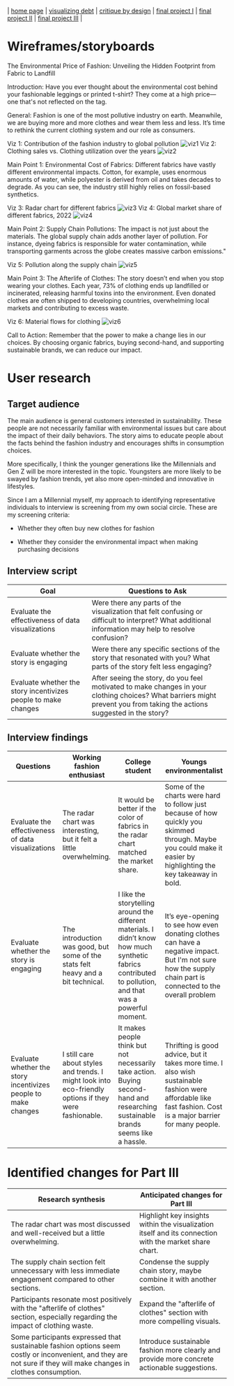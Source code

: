 | [home page](https://cmustudent.github.io/tswd-portfolio-templates/) | [visualizing debt](visualizing-government-debt) | [critique by design](critique-by-design) | [final project I](final-project-part-one) | [final project II](final-project-part-two) | [final project III](final-project-part-three) |

# Wireframes/storyboards
The Environmental Price of Fashion: Unveiling the Hidden Footprint from Fabric to Landfill

Introduction: Have you ever thought about the environmental cost behind your fashionable leggings or printed t-shirt? They come at a high price—one that's not reflected on the tag.

General: Fashion is one of the most pollutive industry on earth. Meanwhile, we are buying more and more clothes and wear them less and less. It’s time to rethink the current clothing system and our role as consumers.

Viz 1: Contribution of the fashion industry to global pollution
![viz1](viz1.png)
Viz 2: Clothing sales vs. Clothing utilization over the years
![viz2](viz2.png)

Main Point 1: Environmental Cost of Fabrics: Different fabrics have vastly different environmental impacts. Cotton, for example, uses enormous amounts of water, while polyester is derived from oil and takes decades to degrade. As you can see, the industry still highly relies on fossil-based synthetics.

Viz 3: Radar chart for different fabrics
![viz3](viz3.png)
Viz 4: Global market share of different fabrics, 2022
![viz4](viz4.png)

Main Point 2: Supply Chain Pollutions: The impact is not just about the materials. The global supply chain adds another layer of pollution. For instance, dyeing fabrics is responsible for water contamination, while transporting garments across the globe creates massive carbon emissions."

Viz 5: Pollution along the supply chain
![viz5](viz5.png)

Main Point 3: The Afterlife of Clothes: The story doesn’t end when you stop wearing your clothes. Each year, 73% of clothing ends up landfilled or incinerated, releasing harmful toxins into the environment. Even donated clothes are often shipped to developing countries, overwhelming local markets and contributing to excess waste.

Viz 6: Material flows for clothing
![viz6](viz6.png)

Call to Action: Remember that the power to make a change lies in our choices. By choosing organic fabrics, buying second-hand, and supporting sustainable brands, we can reduce our impact. 

# User research 

## Target audience

The main audience is general customers interested in sustainability. These people are not necessarily familiar with environmental issues but care about the impact of their daily behaviors. The story aims to educate people about the facts behind the fashion industry and encourages shifts in consumption choices.

More specifically, I think the younger generations like the Millennials and Gen Z will be more interested in the topic. Youngsters are more likely to be swayed by fashion trends, yet also more open-minded and innovative in lifestyles.

Since I am a Millennial myself, my approach to identifying representative individuals to interview is screening from my own social circle. These are my screening criteria:

 - Whether they often buy new clothes for fashion
  
 - Whether they consider the environmental impact when making purchasing decisions

## Interview script

| Goal | Questions to Ask |
|------|------------------|
|  Evaluate the effectiveness of data visualizations    |  Were there any parts of the visualization that felt confusing or difficult to interpret?  What additional information may help to resolve confusion?            |
|  Evaluate whether the story is engaging    | Were there any specific sections of the story that resonated with you? What parts of the story felt less engaging?                |
|  Evaluate whether the story incentivizes people to make changes   | After seeing the story, do you feel motivated to make changes in your clothing choices? What barriers might prevent you from taking the actions suggested in the story?                |


## Interview findings

| Questions               | Working fashion enthusiast | College student | Youngs environmentalist |
|-------------------------|--------------------------------|-------------|-------------|
| Evaluate the effectiveness of data visualizations | The radar chart was interesting, but it felt a little overwhelming.|It would be better if the color of fabrics in the radar chart matched the market share.| Some of the charts were hard to follow just because of how quickly you skimmed through. Maybe you could make it easier by highlighting the key takeaway in bold.|
| Evaluate whether the story is engaging | The introduction was good, but some of the stats felt heavy and a bit technical. |I like the storytelling around the different materials. I didn’t know how much synthetic fabrics contributed to pollution, and that was a powerful moment.| It’s eye-opening to see how even donating clothes can have a negative impact. But I'm not sure how the supply chain part is connected to the overall problem |
| Evaluate whether the story incentivizes people to make changes   |I still care about styles and trends. I might look into eco-friendly options if they were fashionable.| It makes people think but not necessarily take action. Buying second-hand and researching sustainable brands seems like a hassle.| Thrifting is good advice, but it takes more time. I also wish sustainable fashion were affordable like fast fashion. Cost is a major barrier for many people. |


# Identified changes for Part III

| Research synthesis                       | Anticipated changes for Part III                                                |
|------------------------------------------|---------------------------------------------------------------------------------|
| The radar chart was most discussed and well-received but a little overwhelming. | Highlight key insights within the visualization itself and its connection with the market share chart. |
| The supply chain section felt unnecessary with less immediate engagement compared to other sections. |  Condense the supply chain story, maybe combine it with another section. |
| Participants resonate most positively with the "afterlife of clothes" section, especially regarding the impact of clothing waste. |  Expand the "afterlife of clothes" section with more compelling visuals.|
| Some participants expressed that sustainable fashion options seem costly or inconvenient, and they are not sure if they will make changes in clothes consumption. | Introduce sustainable fashion more clearly and provide more concrete actionable suggestions.|

